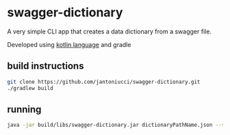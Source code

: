 # swagger-dictionary

A very simple CLI app that creates a data dictionary from a swagger file.

Developed using [kotlin language](http://https://kotlinlang.org/) and gradle

## build instructions
```sh
git clone https://github.com/jantoniucci/swagger-dictionary.git
./gradlew build
```

## running
```sh
java -jar build/libs/swagger-dictionary.jar dictionaryPathName.json --swagger=/swaggerPathName.yaml
```
